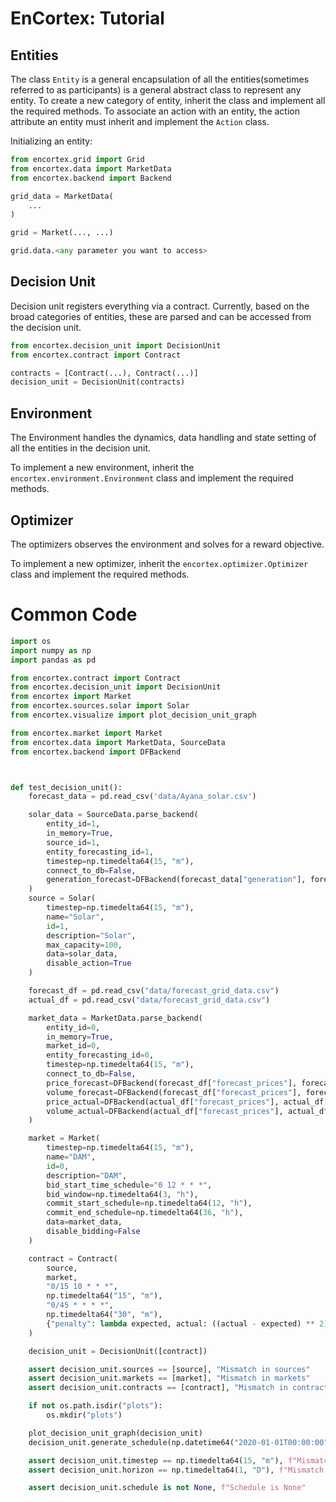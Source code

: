 # EnCortex: Tutorial

## Entities

The class `Entity` is a general encapsulation of all the entities(sometimes referred to as participants) is a general abstract class to represent any entity. To create a new category of entity, inherit the class and implement all the required methods. To associate an action with an entity, the action attribute an entity must inherit and implement the `Action` class.

Initializing an entity:

```python
from encortex.grid import Grid
from encortex.data import MarketData
from encortex.backend import Backend

grid_data = MarketData(
    ...
)

grid = Market(..., ...)

grid.data.<any parameter you want to access>
```

## Decision Unit

Decision unit registers everything via a contract. Currently, based on the broad categories of entities, these are parsed and can be accessed from the decision unit.

```python
from encortex.decision_unit import DecisionUnit
from encortex.contract import Contract

contracts = [Contract(...), Contract(...)]
decision_unit = DecisionUnit(contracts)
```

## Environment

The Environment handles the dynamics, data handling and state setting of all the entities in the decision unit.

To implement a new environment, inherit the `encortex.environment.Environment` class and implement the required methods.

## Optimizer

The optimizers observes the environment and solves for a reward objective.

To implement a new optimizer, inherit the `encortex.optimizer.Optimizer` class and implement the required methods.


# Common Code

```python
import os
import numpy as np
import pandas as pd

from encortex.contract import Contract
from encortex.decision_unit import DecisionUnit
from encortex import Market
from encortex.sources.solar import Solar
from encortex.visualize import plot_decision_unit_graph

from encortex.market import Market
from encortex.data import MarketData, SourceData
from encortex.backend import DFBackend



def test_decision_unit():
    forecast_data = pd.read_csv('data/Ayana_solar.csv')

    solar_data = SourceData.parse_backend(
        entity_id=1,
        in_memory=True,
        source_id=1,
        entity_forecasting_id=1,
        timestep=np.timedelta64(15, "m"),
        connect_to_db=False,
        generation_forecast=DFBackend(forecast_data["generation"], forecast_data["timestamps"]),
    )
    source = Solar(
        timestep=np.timedelta64(15, "m"),
        name="Solar",
        id=1,
        description="Solar",
        max_capacity=100,
        data=solar_data,
        disable_action=True
    )

    forecast_df = pd.read_csv("data/forecast_grid_data.csv")
    actual_df = pd.read_csv("data/forecast_grid_data.csv")

    market_data = MarketData.parse_backend(
        entity_id=0,
        in_memory=True,
        market_id=0,
        entity_forecasting_id=0,
        timestep=np.timedelta64(15, "m"),
        connect_to_db=False,
        price_forecast=DFBackend(forecast_df["forecast_prices"], forecast_df["timestamps"]),
        volume_forecast=DFBackend(forecast_df["forecast_prices"], forecast_df["timestamps"]),
        price_actual=DFBackend(actual_df["forecast_prices"], actual_df["timestamps"]),
        volume_actual=DFBackend(actual_df["forecast_prices"], actual_df["timestamps"]),
    )

    market = Market(
        timestep=np.timedelta64(15, "m"),
        name="DAM",
        id=0,
        description="DAM",
        bid_start_time_schedule="0 12 * * *",
        bid_window=np.timedelta64(3, "h"),
        commit_start_schedule=np.timedelta64(12, "h"),
        commit_end_schedule=np.timedelta64(36, "h"),
        data=market_data,
        disable_bidding=False
    )

    contract = Contract(
        source,
        market,
        "0/15 10 * * *",
        np.timedelta64("15", "m"),
        "0/45 * * * *",
        np.timedelta64("30", "m"),
        {"penalty": lambda expected, actual: ((actual - expected) ** 2).sum()},
    )

    decision_unit = DecisionUnit([contract])

    assert decision_unit.sources == [source], "Mismatch in sources"
    assert decision_unit.markets == [market], "Mismatch in markets"
    assert decision_unit.contracts == [contract], "Mismatch in contracts"

    if not os.path.isdir("plots"):
        os.mkdir("plots")

    plot_decision_unit_graph(decision_unit)
    decision_unit.generate_schedule(np.datetime64("2020-01-01T00:00:00"))

    assert decision_unit.timestep == np.timedelta64(15, "m"), f"Mismatch in timestep: {decision_unit.timestep}"
    assert decision_unit.horizon == np.timedelta64(1, "D"), f"Mismatch in horizon: {decision_unit.horizon}"

    assert decision_unit.schedule is not None, f"Schedule is None"

```